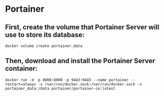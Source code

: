 # Portainer

## First, create the volume that Portainer Server will use to store its database:
```
docker volume create portainer_data
```

## Then, download and install the Portainer Server container:
```
docker run -d -p 8000:8000 -p 9443:9443 --name portainer --restart=always -v /var/run/docker.sock:/var/run/docker.sock -v portainer_data:/data portainer/portainer-ce:latest
```
